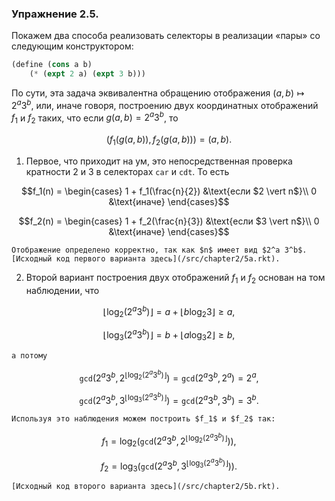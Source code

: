 ### Упражнение 2.5.
Покажем два способа реализовать селекторы в реализации «пары» со следующим конструктором:
```scheme
(define (cons a b)
    (* (expt 2 a) (expt 3 b)))
```
По сути, эта задача эквивалентна обращению отображения $(a, b) \mapsto 2^a 3^b$, или, иначе говоря, построению двух координатных отображений $f_1$ и $f_2$ таких, что если $g(a, b) = 2^a 3^b$, то 
```math
(f_1(g(a,b)),\, f_2(g(a,b))) = (a, b).
```
1. 
    Первое, что приходит на ум, это непосредственная проверка кратности $2$ и $3$ в селекторах $\texttt{car}$ и $\texttt{cdt}$. То есть 
```math
f_1(n) = 
\begin{cases}
1 + f_1(\frac{n}{2}) &\text{если $2 \vert n$}\\
0 &\text{иначе}
\end{cases}
```
```math
f_2(n) = 
\begin{cases}
1 + f_2(\frac{n}{3}) &\text{если $3 \vert n$}\\
0 &\text{иначе}
\end{cases}
```
    Отображение определено корректно, так как $n$ имеет вид $2^a 3^b$. [Исходный код первого варианта здесь](/src/chapter2/5a.rkt).

2. 
    Второй вариант построения двух отображений $f_1$ и $f_2$ основан на том наблюдении, что
```math
\lfloor \log_2(2^a 3^b) \rfloor = a +\lfloor b \log_2 3 \rfloor \geqslant a,
```
```math
\lfloor \log_3(2^a 3^b) \rfloor = b + \lfloor a \log_3 2 \rfloor \geqslant b,
```
    а потому
```math
\texttt{gcd}\left( 2^a 3^b, 2^{\lfloor \log_2(2^a 3^b) \rfloor} \right) = \texttt{gcd}(2^a 3^b, 2^a) = 2^a,
```
```math
\texttt{gcd} \left( 2^a 3^b, 3^{\lfloor \log_3(2^a 3^b) \rfloor} \right) =  \texttt{gcd}(2^a 3^b, 3^b) = 3^b.
```
    Используя это наблюдения можем построить $f_1$ и $f_2$ так:
```math
f_1 = \log_2 \left( \texttt{gcd} \left(2^a 3^b, 2^{\lfloor \log_2(2^a 3^b) \rfloor} \right) \right),
```
```math
f_2 = \log_3 \left( \texttt{gcd} \left(2^a 3^b, 3^{\lfloor \log_3(2^a 3^b) \rfloor} \right) \right).
```
    [Исходный код второго варианта здесь](/src/chapter2/5b.rkt).